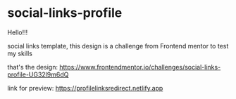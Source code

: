 # social-links-profile

Hello!!! 

social links template, this design is a challenge from Frontend mentor to test my skills

that's the design: https://www.frontendmentor.io/challenges/social-links-profile-UG32l9m6dQ

link for preview: https://profilelinksredirect.netlify.app

